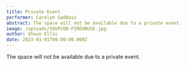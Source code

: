 ```yaml
---
title: Private Event
performer: Carolyn Gadbois
abstract: The space will not be available due to a private event.
image: /uploads/SOUPCON-FIREHOUSE.jpg
author: Shaun Ellis
date: 2023-01-01T00:00:00.000Z
---
```

The space will not be available due to a private event.